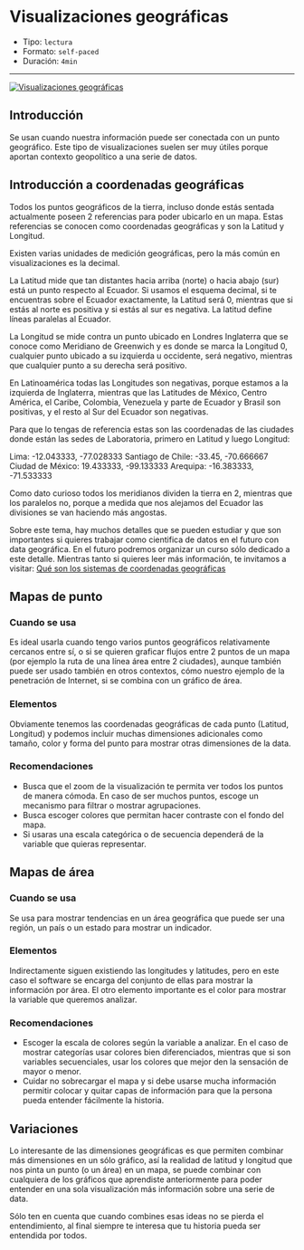 # Visualizaciones geográficas

* Tipo: `lectura`
* Formato: `self-paced`
* Duración: `4min`

***

[![Visualizaciones geográficas](https://embed-ssl.wistia.com/deliveries/870162709b69819490e0c99daa77ff2060e06ca9.jpg?image_play_button_size=2x&amp;image_crop_resized=960x540&amp;image_play_button=1&amp;image_play_button_color=f7b617e0)](https://laboratoria.wistia.com/medias/6sy595ghxu?wvideo=6sy595ghxu)

## Introducción

Se usan cuando nuestra información puede ser conectada con un punto geográfico.
Este tipo de visualizaciones suelen ser muy útiles porque aportan contexto
geopolítico a una serie de datos.

## Introducción a coordenadas geográficas

Todos los puntos geográficos de la tierra, incluso donde estás sentada
actualmente poseen 2 referencias para poder ubicarlo en un mapa. Estas
referencias se conocen como coordenadas geográficas y son la Latitud y Longitud.

Existen varias unidades de medición geográficas, pero la más común en
visualizaciones es la decimal.

La Latitud mide que tan distantes hacia arriba (norte) o hacia abajo (sur) está
un punto respecto al Ecuador. Si usamos el esquema decimal, si te encuentras
sobre el Ecuador exactamente, la Latitud será 0, mientras que si estás al norte
es positiva y si estás al sur es negativa. La latitud define líneas paralelas al
Ecuador.

La Longitud se mide contra un punto ubicado en Londres Inglaterra que se conoce
como Meridiano de Greenwich y es donde se marca la Longitud 0, cualquier punto
ubicado a su izquierda u occidente, será negativo, mientras que cualquier punto
a su derecha será positivo.

En Latinoamérica todas las Longitudes son negativas, porque estamos a la
izquierda de Inglaterra, mientras que las Latitudes de México, Centro América,
el Caribe, Colombia, Venezuela y parte de Ecuador y Brasil son positivas, y el
resto al Sur del Ecuador son negativas.

Para que lo tengas de referencia estas son las coordenadas de las ciudades donde
están las sedes de Laboratoria, primero en Latitud y luego Longitud:

Lima: -12.043333, -77.028333
Santiago de Chile: -33.45, -70.666667
Ciudad de México: 19.433333, -99.133333
Arequipa: -16.383333, -71.533333

Como dato curioso todos los meridianos dividen la tierra en 2, mientras que los
paralelos no, porque a medida que nos alejamos del Ecuador las divisiones se van
haciendo más angostas.

Sobre este tema, hay muchos detalles que se pueden estudiar y que son importantes
si quieres trabajar como cientifica de datos en el futuro con data geográfica.
En el futuro podremos organizar un curso sólo dedicado a este detalle. Mientras
tanto si quieres leer más información, te invitamos a visitar:
[Qué son los sistemas de coordenadas geográficas](http://desktop.arcgis.com/es/arcmap/10.3/guide-books/map-projections/about-geographic-coordinate-systems.htm)

## Mapas de punto

### Cuando se usa

Es ideal usarla cuando tengo varios puntos geográficos relativamente cercanos
entre sí, o si se quieren graficar flujos entre 2 puntos de un mapa (por ejemplo
la ruta de una línea área entre 2 ciudades), aunque también puede ser usado
también en otros contextos, cómo nuestro ejemplo de la penetración de Internet,
si se combina con un gráfico de área.

### Elementos

Obviamente tenemos las coordenadas geográficas de cada punto (Latitud, Longitud)
y podemos incluir  muchas dimensiones adicionales como tamaño, color y forma del
punto para mostrar otras dimensiones de la data.

### Recomendaciones

* Busca que el zoom de la visualización te permita ver todos los puntos de manera
  cómoda. En caso de ser muchos puntos, escoge un mecanismo para filtrar o
  mostrar agrupaciones.
* Busca escoger colores que permitan hacer contraste con el fondo del mapa.
* Si usaras una escala categórica o de secuencia dependerá de la variable que
  quieras representar.

## Mapas de área

### Cuando se usa

Se usa para mostrar tendencias en un área geográfica que puede ser una región,
un país o un estado para mostrar un indicador.

### Elementos

Indirectamente siguen existiendo las longitudes y latitudes, pero en este caso
el software se encarga del conjunto de ellas para mostrar la información por
área. El otro elemento importante es el color para mostrar la variable que
queremos analizar.

### Recomendaciones

* Escoger la escala de colores según la variable a analizar. En el caso de
  mostrar categorías usar colores bien diferenciados, mientras que si son
  variables secuenciales, usar los colores que mejor den la sensación de mayor o
  menor.
* Cuidar no sobrecargar el mapa y si debe usarse mucha información permitir
  colocar y quitar capas de información para que la persona pueda entender
  fácilmente la historia.

## Variaciones

Lo interesante de las dimensiones geográficas es que permiten combinar más
dimensiones en un sólo gráfico, así la realidad de latitud y longitud que nos
pinta un punto (o un área) en un mapa, se puede combinar con cualquiera de los
gráficos que aprendiste anteriormente para poder entender en una sola
visualización más información sobre una serie de data.

Sólo ten en cuenta que cuando combines esas ideas no se pierda el entendimiento,
al final siempre te interesa que tu historia pueda ser entendida por todos.
